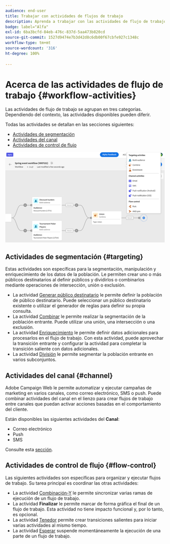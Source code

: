 ```yaml
---
audience: end-user
title: Trabajar con actividades de flujos de trabajo
description: Aprenda a trabajar con las actividades de flujo de trabajo
badge: label="Alfa"
exl-id: 6ba3bcfd-84eb-476c-837d-5aa473b820cd
source-git-commit: 1527d9474e7b3d42d8c6db00f67cbfe927c1348c
workflow-type: tm+mt
source-wordcount: '316'
ht-degree: 100%

---
```



# Acerca de las actividades de flujo de trabajo {#workflow-activities}

Las actividades de flujo de trabajo se agrupan en tres categorías. Dependiendo del contexto, las actividades disponibles pueden diferir.

Todas las actividades se detallan en las secciones siguientes:

* [Actividades de segmentación](#targeting)
* [Actividades del canal](#channel)
* [Actividades de control de flujo](#flow-control)

![](../assets/workflow-activities.png)

## Actividades de segmentación {#targeting}

Estas actividades son específicas para la segmentación, manipulación y enriquecimiento de los datos de la población. Le permiten crear uno o más públicos destinatarios al definir públicos y dividirlos o combinarlos mediante operaciones de intersección, unión o exclusión.

* La actividad [Generar público destinatario](build-audience.md) le permite definir la población de público destinatario. Puede seleccionar un público destinatario existente o utilizar el generador de reglas para definir su propia consulta.
* La actividad [Combinar](combine.md) le permite realizar la segmentación de la población entrante. Puede utilizar una unión, una intersección o una exclusión.
* La actividad [Enriquecimiento](enrichment.md) le permite definir datos adicionales para procesarlos en el flujo de trabajo. Con esta actividad, puede aprovechar la transición entrante y configurar la actividad para completar la transición saliente con datos adicionales.
* La actividad [División](split.md) le permite segmentar la población entrante en varios subconjuntos.

## Actividades del canal {#channel}

Adobe Campaign Web le permite automatizar y ejecutar campañas de marketing en varios canales, como correo electrónico, SMS o push. Puede combinar actividades del canal en el lienzo para crear flujos de trabajo entre canales que puedan activar acciones basadas en el comportamiento del cliente.

Están disponibles las siguientes actividades del **Canal**:

* Correo electrónico
* Push
* SMS

Consulte esta [sección](enrichment.md).

## Actividades de control de flujo {#flow-control}

Las siguientes actividades son específicas para organizar y ejecutar flujos de trabajo. Su tarea principal es coordinar las otras actividades:

* La actividad [Combinación-Y](and-join.md) le permite sincronizar varias ramas de ejecución de un flujo de trabajo.
* La actividad **Finalizar** le permite marcar de forma gráfica el final de un flujo de trabajo. Esta actividad no tiene impacto funcional y, por lo tanto, es opcional.
* La actividad [Tenedor](fork.md) permite crear transiciones salientes para iniciar varias actividades al mismo tiempo.
* La actividad [Esperar](wait.md) suspende momentáneamente la ejecución de una parte de un flujo de trabajo.

<!--
## Data management activities {#data-management}

overview: what they're used for
which use case you can perform with them

list available activites + short description + ref to section
-->

